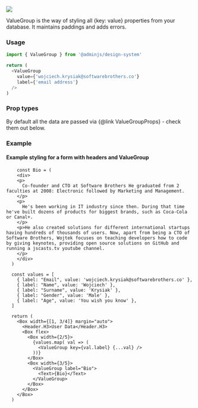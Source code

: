 <img src="components/value-group.png" />

ValueGroup is the way of styling all {key: value} properties from your database. It
maintains paddings and adds errors.

### Usage

```javascript
import { ValueGroup } from '@adminjs/design-system'

return (
  <ValueGroup
    value={'wojciech.krysiak@softwarebrothers.co'}
    label={'email address'}
  />
)
```

### Prop types

By default all the data are passed via {@link ValueGroupProps} - check them out below.


### Example

#### Example styling for a form with headers and ValueGroup

```reactComponent
    const Bio = (
    <div>
    <p>
      Co-founder and CTO at Software Brothers He graduated from 2 faculties at 2008: Electronic followed by Marketing and Management.
    </p>
    <p>
      He's been working in IT industry since then. During that time he've built dozens of products for biggest brands, such as Coca-Cola or Canal+.
    </p>
    <p>He also created solutions for different international startups having hundreds of thousands of users. Now, apart from being a CTO of Software Brothers, Wojtek focuses on teaching developers how to code by giving keynotes, providing open source solutions on GitHub and running a jscasts.tv youtube channel.
    </p>
    </div>
  )
  
  const values = [
    { label: "Email", value: 'wojciech.krysiak@softwarebrothers.co' },
    { label: "Name", value: 'Wojciech' },
    { label: "Surname", value: 'Krysiak' },
    { label: "Gender", value: 'Male' },
    { label: "Age", value: 'You wish you know' },
  ]

  return (
    <Box width={[1, 3/4]} margin="auto">
      <Header.H3>User Data</Header.H3>
      <Box flex>
        <Box width={2/5}>
          {values.map( val => (
            <ValueGroup key={val.label} {...val} />
          ))}
        </Box>
        <Box width={3/5}>
          <ValueGroup label="Bio">
            <Text>{Bio}</Text>
          </ValueGroup>
        </Box>
      </Box>
    </Box>
  )
```
